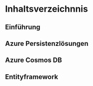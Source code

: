 # Inhaltsverzeichnnis

## Einführung

## Azure Persistenzlösungen

## Azure Cosmos DB

## Entityframework